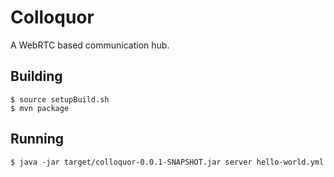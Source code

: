Colloquor
=========

A WebRTC based communication hub.

Building
--------

    $ source setupBuild.sh
	$ mvn package

Running
-------

	$ java -jar target/colloquor-0.0.1-SNAPSHOT.jar server hello-world.yml